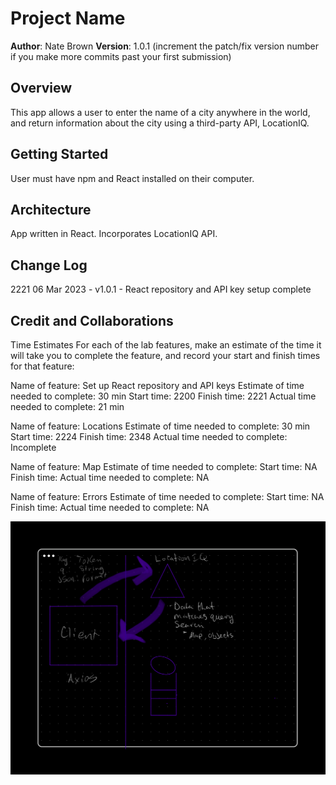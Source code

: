 # Project Name

**Author**: Nate Brown
**Version**: 1.0.1 (increment the patch/fix version number if you make more commits past your first submission)

## Overview

<!-- Provide a high level overview of what this application is and why you are building it, beyond the fact that it's an assignment for this class. (i.e. What's your problem domain?) -->

This app allows a user to enter the name of a city anywhere in the world, and return information about the city using a third-party API, LocationIQ.

## Getting Started

<!-- What are the steps that a user must take in order to build this app on their own machine and get it running? -->

User must have npm and React installed on their computer.

## Architecture

<!-- Provide a detailed description of the application design. What technologies (languages, libraries, etc) you're using, and any other relevant design information. -->

App written in React. Incorporates LocationIQ API.

## Change Log
<!-- Use this area to document the iterative changes made to your application as each feature is successfully implemented. Use time stamps. Here's an example:

01-01-2001 4:59pm - Application now has a fully-functional express server, with a GET route for the location resource. -->

2221 06 Mar 2023 - v1.0.1 - React repository and API key setup complete

## Credit and Collaborations
<!-- Give credit (and a link) to other people or resources that helped you build this application. -->

Time Estimates
For each of the lab features, make an estimate of the time it will take you to complete the feature, and record your start and finish times for that feature:

Name of feature: Set up React repository and API keys
Estimate of time needed to complete: 30 min
Start time: 2200
Finish time: 2221
Actual time needed to complete: 21 min

Name of feature: Locations
Estimate of time needed to complete: 30 min
Start time: 2224
Finish time: 2348
Actual time needed to complete: Incomplete

Name of feature: Map
Estimate of time needed to complete: 
Start time: NA
Finish time: 
Actual time needed to complete: NA

Name of feature: Errors
Estimate of time needed to complete: 
Start time: NA
Finish time: 
Actual time needed to complete: NA

![WRRC Diagram](img/WRRC_diagram.png)
